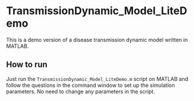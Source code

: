 # TransmissionDynamic_Model_LiteDemo

This is a demo version of a disease transmission dynamic model written in MATLAB.

## How to run
Just run the `TransmissionDynamic_Model_LiteDemo.m` script on MATLAB and follow the questions in the command window to set up the simulation parameters. No need to change any parameters in the script. 
